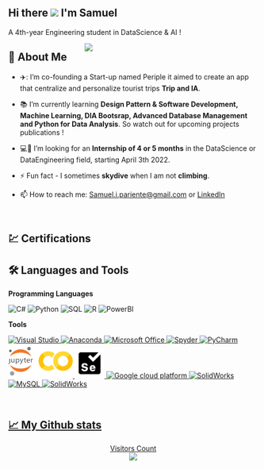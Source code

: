 ## Hi there <img src="https://raw.githubusercontent.com/MartinHeinz/MartinHeinz/master/wave.gif" width="30px"> I'm Samuel
<p>A 4th-year Engineering student in DataScience & AI !</p>

<img src="https://cdn.dribbble.com/users/330915/screenshots/3587000/media/343cb53c87e313181d99248d3071bc77.gif" width="350px" heigth="350px" align='right'>

## 🍗 About Me

- ✈️: I’m co-founding a Start-up named Periple it aimed to create an app that centralize and personalize tourist trips **Trip and IA**.

- 📚 I’m currently learning **Design Pattern & Software Development, Machine Learning, DIA Bootsrap, Advanced Database Management and Python for Data Analysis**. So watch out for upcoming projects publications !

- :computer:👀 I’m looking for an **Internship of 4 or 5 months** in the DataScience or DataEngineering field, starting April 3th 2022.

- ⚡ Fun fact - I sometimes **skydive** when I am not **climbing**.

- 📫 How to reach me: Samuel.i.pariente@gmail.com or <a href="https://linkedin.com/in/samuel-p-09423b135">LinkedIn</a>

<br>


## :chart: Certifications

## :hammer_and_wrench: Languages and Tools

**Programming Languages**

<p align="left">
    <img title="C#" src="https://img.icons8.com/color/96/000000/c-sharp-logo-2.png" width="60px"/>
    <img title="Python" src="https://img.icons8.com/color/96/000000/python--v1.png" width="60px"/>
    <img title="SQL" src="https://img.icons8.com/nolan/64/sql.png" width="60px"/>
    <img title="R" src="https://img.icons8.com/external-becris-flat-becris/64/000000/external-r-data-science-becris-flat-becris.png" width="60px"/>  
    <img title="PowerBI" src="https://img.icons8.com/color/144/000000/power-bi.png" width="60px"/>
</p>

**Tools**

<p align="left"> 
    <a href="www.google.com"><img title="Visual Studio" src="https://img.icons8.com/color/96/000000/visual-studio.png" width="60px"/>
    <img title="Anaconda" src="https://img.icons8.com/dusk/64/000000/anaconda.png" width="60px"/>
    <img title="Microsoft Office" src="https://img.icons8.com/fluency/96/000000/microsoft-office-2019.png" width="60px"/>
    <img title="Spyder" src="https://img.icons8.com/fluency/96/000000/spyder-ide.png" width="60px"/>
    <img title="PyCharm" src="https://img.icons8.com/color/96/000000/pycharm.png" width="60px"/>
    <img title="Jupyter & Colab Notebook" src="https://github.com/Samuelpariente/Samuelpariente/blob/b9debd329d6146d412fe8cb4e5fee414c3db5e26/Images/jupyter_colab.png" width="130px"/>
    <img title="Selenium" src="https://github.com/Samuelpariente/Samuelpariente/blob/8c2a8610815c64aea3cd7a00512e488bcbd41e42/Images/selenium.png" width ="60px"/>
    <img title="Google cloud platform" src="https://img.icons8.com/color/144/000000/google-cloud-platform.png" width="60px"/>
    <img title="SolidWorks" src="https://img.icons8.com/color/144/000000/amazon-web-services.png" width="60px"/>
    <img title="MySQL" src="https://img.icons8.com/fluency/96/000000/mysql-logo.png" width="60px"/>
    <img title="SolidWorks" src="https://img.icons8.com/color/96/000000/solidworks.png" width="60px"/>
    
    
    
</p>

<br>

## 📈 My Github stats

<p align="center"> 
  Visitors Count<br>
  <img src="https://profile-counter.glitch.me/samuelpariente/count.svg" />
</p>

<br>

<!-- Links to your social media accounts -->

[1]: linkedin.com/in/samuel-p-09423b135
